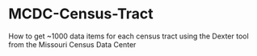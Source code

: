 # MCDC-Census-Tract
How to get ~1000 data items for each census tract using the Dexter tool from the Missouri Census Data Center
